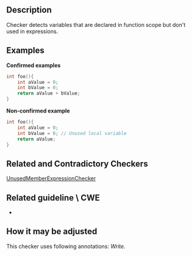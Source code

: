 ## Description
Checker detects variables that are declared in function scope but don't used in expressions. 

## Examples
**Confirmed examples**




```cpp
int foo(){
    int aValue = 0;
    int bValue = 0;
    return aValue + bValue;
}
```



**Non-confirmed example**




```cpp
int foo(){
    int aValue = 0;
    int bValue = 0; // Unused local variable
    return aValue;
}
```

## Related and Contradictory Checkers
[UnusedMemberExpressionChecker](UnusedMemberExpressionChecker.md)

## Related guideline \ CWE
-

## How it may be adjusted
This checker uses following annotations: *Write*.
